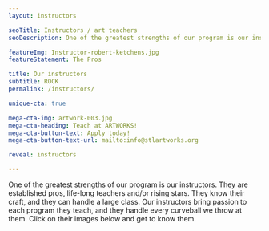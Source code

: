 ```yaml
---
layout: instructors

seoTitle: Instructors / art teachers
seoDescription: One of the greatest strengths of our program is our instructors. They are established pros, life-long teachers and/or rising stars.

featureImg: Instructor-robert-ketchens.jpg
featureStatement: The Pros

title: Our instructors
subtitle: ROCK
permalink: /instructors/

unique-cta: true

mega-cta-img: artwork-003.jpg
mega-cta-heading: Teach at ARTWORKS!
mega-cta-button-text: Apply today!
mega-cta-button-text-url: mailto:info@stlartworks.org

reveal: instructors

---
```

One of the greatest strengths of our program is our instructors. They are established pros, life-long teachers and/or rising stars. They know their craft, and they can handle a large class. Our instructors bring passion to each program they teach, and they handle every curveball we throw at them. Click on their images below and get to know them.
